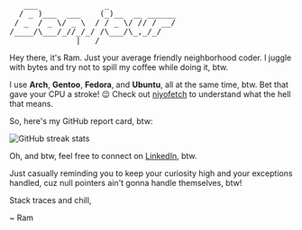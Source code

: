 <pre>
   ___              _                    
  / _ )___  ___    (_)__  __ ______       
 / _  / _ \/ _ \  / / _ \/ // / __/        
/____/\___/_//_/_/ /\___/\_,_/_/             
              |___/                       
</pre>

Hey there, it's Ram. Just your average friendly neighborhood coder. I juggle with bytes and try not to spill my coffee while doing it, btw.

I use **Arch**, **Gentoo**, **Fedora**, and **Ubuntu**, all at the same time, btw. Bet that gave your CPU a stroke! 😉 Check out [niyofetch](https://github.com/r4mbhardwaj/niyofetch/) to understand what the hell that means.

So, here's my GitHub report card, btw:

![GitHub streak stats](https://github-readme-streak-stats-kappa-wine.vercel.app/?user=r4mbhardwaj&exclude_days=Sat)

Oh, and btw, feel free to connect on [LinkedIn](https://www.linkedin.com/in/r4mbhardwaj/), btw.

Just casually reminding you to keep your curiosity high and your exceptions handled, cuz null pointers ain't gonna handle themselves, btw! 

Stack traces and chill,

~ Ram
